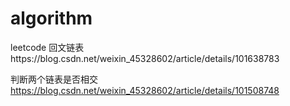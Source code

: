 # algorithm
leetcode
回文链表https://blog.csdn.net/weixin_45328602/article/details/101638783

判断两个链表是否相交 https://blog.csdn.net/weixin_45328602/article/details/101508748
